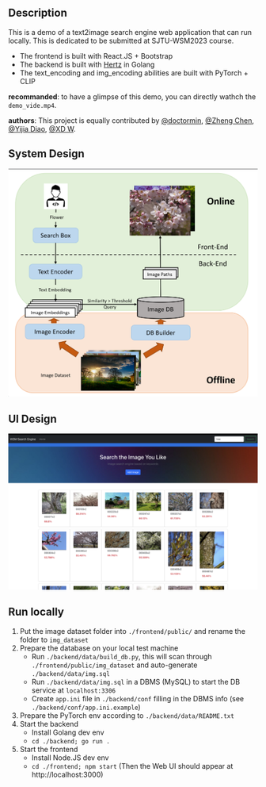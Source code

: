 ## Description
This is a demo of a text2image search engine web application that can run locally. This is dedicated to be submitted at SJTU-WSM2023 course.

- The frontend is built with React.JS + Bootstrap
- The backend is built with [Hertz](https://github.com/cloudwego/hertz/blob/develop/README_cn.md) in Golang
- The text_encoding and img_encoding abilities are built with PyTorch + CLIP

**recommanded**: to have a glimpse of this demo, you can directly wathch the `demo_vide.mp4`.

**authors**: This project is equally contributed by [@doctormin](https://github.com/doctormin), [@Zheng Chen](https://github.com/zhengchen1999), [@Yijia Diao](https://github.com/LittleQili), [@XD W](https://github.com/xudoong).

## System Design
<img src="./system_design.jpg" width="600">

## UI Design
<img src="./UI_design.png" width="600">

## Run locally
1. Put the image dataset folder into `./frontend/public/` and rename the folder to `img_dataset`
2. Prepare the database on your local test machine
   -  Run `./backend/data/build_db.py`, this will scan through `./frontend/public/img_dataset` and auto-generate `./backend/data/img.sql`
   -  Run `./backend/data/img.sql` in a DBMS (MySQL) to start the DB service at `localhost:3306`
   -  Create `app.ini` file in `./backend/conf` filling in the DBMS info (see `./backend/conf/app.ini.example`)
3. Prepare the PyTorch env according to `./backend/data/README.txt`
4. Start the backend
   -  Install Golang dev env
   -  `cd ./backend; go run .`
5. Start the frontend
   - Install Node.JS dev env
   - `cd ./frontend; npm start` (Then the Web UI should appear at http://localhost:3000)


